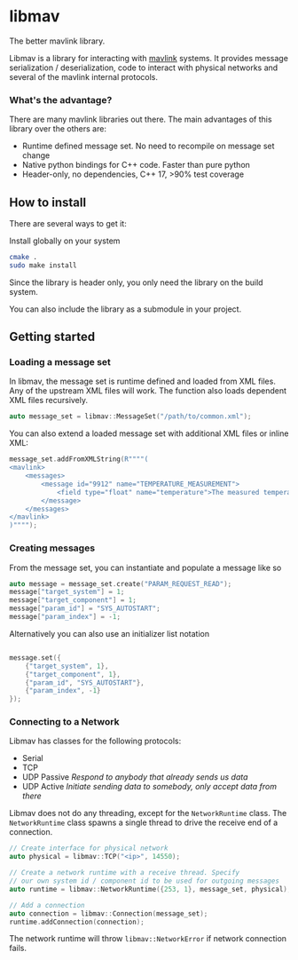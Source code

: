 # libmav

The better mavlink library.

Libmav is a library for interacting with [mavlink](https://mavlink.io) systems. 
It provides message serialization / deserialization, code to interact with physical 
networks and several of the mavlink internal protocols.

### What's the advantage?

There are many mavlink libraries out there. The main advantages of this library over
the others are:

- Runtime defined message set. No need to recompile on message set change
- Native python bindings for C++ code. Faster than pure python
- Header-only, no dependencies, C++ 17, >90% test coverage

## How to install

There are several ways to get it:

Install globally on your system
```bash
cmake .
sudo make install
```
Since the library is header only, you only need the library on the build system.

You can also include the library as a submodule in your project.

## Getting started

### Loading a message set

In libmav, the message set is runtime defined and loaded from XML files.
Any of the upstream XML files will work. The function also loads dependent XML files
recursively.
```C++
auto message_set = libmav::MessageSet("/path/to/common.xml");
```

You can also extend a loaded message set with additional XML files or inline XML:

```C++
message_set.addFromXMLString(R""""(
<mavlink>
    <messages>
        <message id="9912" name="TEMPERATURE_MEASUREMENT">
            <field type="float" name="temperature">The measured temperature in degress C</field>
        </message>
    </messages>
</mavlink>
)"""");
```

### Creating messages

From the message set, you can instantiate and populate a message like so

```C++
auto message = message_set.create("PARAM_REQUEST_READ");
message["target_system"] = 1;
message["target_component"] = 1;
message["param_id"] = "SYS_AUTOSTART";
message["param_index"] = -1;
```

Alternatively you can also use an initializer list notation

```C++

message.set({
    {"target_system", 1},
    {"target_component", 1},
    {"param_id", "SYS_AUTOSTART"},
    {"param_index", -1}
});
```


### Connecting to a Network

Libmav has classes for the following protocols:
- Serial
- TCP
- UDP Passive *Respond to anybody that already sends us data*
- UDP Active *Initiate sending data to somebody, only accept data from there*

Libmav does not do any threading, except for the `NetworkRuntime` class.
The `NetworkRuntime` class spawns a single thread to drive the receive end
of a connection.

```C++
// Create interface for physical network
auto physical = libmav::TCP("<ip>", 14550);

// Create a network runtime with a receive thread. Specify
// our own system id / component id to be used for outgoing messages
auto runtime = libmav::NetworkRuntime({253, 1}, message_set, physical);

// Add a connection
auto connection = libmav::Connection(message_set);
runtime.addConnection(connection);
```

The network runtime will throw `libmav::NetworkError` if network connection fails.

